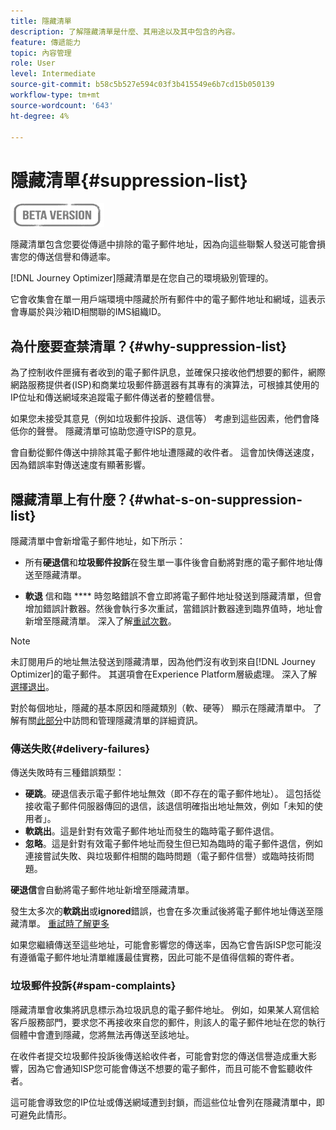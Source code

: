 ```yaml
---
title: 隱藏清單
description: 了解隱藏清單是什麼、其用途以及其中包含的內容。
feature: 傳遞能力
topic: 內容管理
role: User
level: Intermediate
source-git-commit: b58c5b527e594c03f3b415549e6b7cd15b050139
workflow-type: tm+mt
source-wordcount: '643'
ht-degree: 4%

---
```


# 隱藏清單{#suppression-list}

![](assets/do-not-localize/badge.png)

隱藏清單包含您要從傳遞中排除的電子郵件地址，因為向這些聯繫人發送可能會損害您的傳送信譽和傳遞率。

[!DNL Journey Optimizer]隱藏清單是在您自己的環境級別管理的。

它會收集會在單一用戶端環境中隱藏於所有郵件中的電子郵件地址和網域，這表示會專屬於與沙箱ID相關聯的IMS組織ID。

<!--It gathers spam complaints, hard bounces, and soft bounces that occur consistently.-->

## 為什麼要查禁清單？{#why-suppression-list}

為了控制收件匣擁有者收到的電子郵件訊息，並確保只接收他們想要的郵件，網際網路服務提供者(ISP)和商業垃圾郵件篩選器有其專有的演算法，可根據其使用的IP位址和傳送網域來追蹤電子郵件傳送者的整體信譽。

如果您未接受其意見（例如垃圾郵件投訴、退信等） 考慮到這些因素，他們會降低你的聲譽。 隱藏清單可協助您遵守ISP的意見。

會自動從郵件傳送中排除其電子郵件地址遭隱藏的收件者。 這會加快傳送速度，因為錯誤率對傳送速度有顯著影響。

## 隱藏清單上有什麼？{#what-s-on-suppression-list}

隱藏清單中會新增電子郵件地址，如下所示：

* 所有&#x200B;**硬退信**&#x200B;和&#x200B;**垃圾郵件投訴**&#x200B;在發生單一事件後會自動將對應的電子郵件地址傳送至隱藏清單。

* **軟退** 信和臨 **** 時忽略錯誤不會立即將電子郵件地址發送到隱藏清單，但會增加錯誤計數器。然後會執行多次重試，當錯誤計數器達到臨界值時，地址會新增至隱藏清單。 深入了解[重試次數](configuration/retries.md)。

<!--You can also manually add an address to the suppression list. Manual category will be available when ability to manually add an address to the suppression list (via API) is released.-->

>[!NOTE]
>
>未訂閱用戶的地址無法發送到隱藏清單，因為他們沒有收到來自[!DNL Journey Optimizer]的電子郵件。 其選項會在Experience Platform層級處理。 深入了解[選擇退出](../using/consent.md)。
<!--Email addresses of recipients who **unsubscribe** from your sendings are NOT sent to the suppression list. Confirmed by eng.: "Subscribe and Unsubscribe are handled by the Consent/Subscription service. A user that opts out will not make it to the suppression list – we won’t send them emails."-->

對於每個地址，隱藏的基本原因和隱藏類別（軟、硬等） 顯示在隱藏清單中。 了解有關[此部分](configuration/manage-suppression-list.md)中訪問和管理隱藏清單的詳細資訊。

<!--Once a message is sent, the message logs allow you to view the delivery status for each recipient and the associated failure type and reason. [Learn more about monitoring message execution](monitoring.md). NO ACCESS TO LOGS YET-->

### 傳送失敗{#delivery-failures}

傳送失敗時有三種錯誤類型：

* **硬跳**。硬退信表示電子郵件地址無效（即不存在的電子郵件地址）。 這包括從接收電子郵件伺服器傳回的退信，該退信明確指出地址無效，例如「未知的使用者」。
* **軟跳出**。這是針對有效電子郵件地址而發生的臨時電子郵件退信。
* **忽略**。這是針對有效電子郵件地址而發生但已知為臨時的電子郵件退信，例如連接嘗試失敗、與垃圾郵件相關的臨時問題（電子郵件信譽）或臨時技術問題。<!--does it exist in CJM?-->

**硬退信**&#x200B;會自動將電子郵件地址新增至隱藏清單。

發生太多次的&#x200B;**軟跳出**&#x200B;或&#x200B;**ignored**&#x200B;錯誤，也會在多次重試後將電子郵件地址傳送至隱藏清單。 [重試時了解更多](configuration/retries.md)

如果您繼續傳送至這些地址，可能會影響您的傳送率，因為它會告訴ISP您可能沒有遵循電子郵件地址清單維護最佳實務，因此可能不是值得信賴的寄件者。

### 垃圾郵件投訴{#spam-complaints}

隱藏清單會收集將訊息標示為垃圾訊息的電子郵件地址。 例如，如果某人寫信給客戶服務部門，要求您不再接收來自您的郵件，則該人的電子郵件地址在您的執行個體中會遭到隱藏，您將無法再傳送至該地址。

在收件者提交垃圾郵件投訴後傳送給收件者，可能會對您的傳送信譽造成重大影響，因為它會通知ISP您可能會傳送不想要的電子郵件，而且可能不會監聽收件者。

這可能會導致您的IP位址或傳送網域遭到封鎖，而這些位址會列在隱藏清單中，即可避免此情形。

<!--### Unsubscriptions {#unsubscriptions}

Every email sent to recipients must include an unsubscribe link. Upon clicking this link, if a recipient confirms [opting out](consent.md), the corresponding email address is immediately sent to the suppression list. This user must not receive communication from your brand until subscribed again.
NOT TRUE > "Subscribe and Unsubscribe are handled by the Consent/Subscription service. A user that opts out will not make it to the suppression list – we won’t send them emails."-->

<!--MOVED to Configuration/Retries section

The threshold is set at three errors:
* For the same delivery, at the third attempt, the address is suppressed.
* If there are different deliveries and two errors occur at least 24 hours apart, the error counter is incremented upon each error and the address is also suppressed at the third attempt.
When a delivery is successful after a retry, the error counter of the address is reinitialized.

### Retries {#retries}

If a message fails due to a temporary bounce of the **Ignored** type, retries will be performed for **3.5 days** from the time the message was added to the email queue.

The minimum delay between retries and the maximum number of retries to be performed are ///managed by the Enhanced MTA/// based on how well an IP is performing, both historically and currently at a given domain.

After 3.5 days, any message in the retry queue will be removed from the queue and sent back as a bounce.-->
